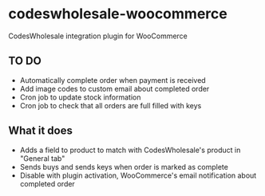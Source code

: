 codeswholesale-woocommerce
==========================

CodesWholesale integration plugin for WooCommerce

TO DO
-----
* Automatically complete order when payment is received
* Add image codes to custom email about completed order
* Cron job to update stock information
* Cron job to check that all orders are full filled with keys


What it does
------------
* Adds a field to product to match with CodesWholesale's product in "General tab" 
* Sends buys and sends keys when order is marked as complete
* Disable with plugin activation, WooCommerce's email notification about completed order
